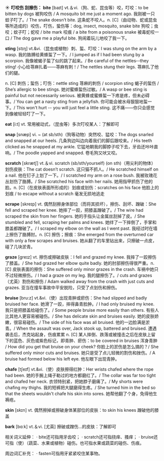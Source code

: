 ☀ <span class="category">**叮咬伤 刮擦伤：**</span>
<span class="vocabulary">**bite**</span> [baɪt] 
<span class="definition">vt.＆vi.（狗、蛇、昆虫等）咬，叮咬：</span>to be bitten by dogs 被狗咬伤 / A mosquito bit me just a moment ago. 我刚被一只蚊子叮了。/ The snake doesn’t bite. 这条蛇不咬人。<span class="definition">n. [C]（由动物、蛇或昆虫等所造成的）咬伤，叮伤，蛰伤等：</span>dog, insect, mosquito, snake bite 狗咬；虫咬；蚊子叮；蛇咬 / bite mark 咬痕 / a bite from a poisonous snake 被毒蛇咬一口 / The dog gave me a playful bite. 狗闹着玩儿地咬了我一下。

<span class="vocabulary">**sting**</span> [stɪŋ]
<span class="definition">vt.&vi.（昆虫或植物）刺、蜇、叮咬：</span>I was stung on the arm by a wasp. 我的胳膊给黄蜂蜇了一下。/ I jumped as if I had been stung by a scorpion. 我像被蝎子蜇了似的跳了起来。/ Be careful of the nettles--they sting! 小心给荨麻扎着——荨麻有刺！/ The nettles stung their legs. 荨麻扎了他们的腿。
      
<span class="definition">n. [C] 刺伤；蜇伤；叮伤：</span>nettle sting 荨麻的刺伤 / scorpion sting 蝎子的蜇伤 / She’s allergic to bee stings. 她对蜜蜂蜇伤过敏。/ A wasp or bee sting is painful but not necessarily serious. 被黄蜂或蜜蜂蜇一下疼是疼，但未必碍事。/ You can get a nasty sting from a jellyfish. 你可能会被水母狠狠地蜇一下。/ This won't hurt -- you will just feel a little sting. 这不痛——你只会感觉到像被轻轻叮了一下。

<span class="vocabulary">**eat**</span> [i:t] 
<span class="definition">vt. 常用被动式，（昆虫等）多次叮咬某人：</span>了解即可
           
<span class="vocabulary">**snap**</span> [snæp]
<span class="definition">vi. ~ (at sb/sth)（狗等动物）突然咬、猛咬：</span>The dogs snarled and snapped at our heels. 几条狗边叫边向着我们的脚后跟咬来。/ His teeth clicked as he snapped at my ankle. 它猛地朝我的脚脖子咬下去，牙齿还咔咔直响。/ The poodle yapped and snapped. 卷毛狗又吠又咬。

<span class="vocabulary">**scratch**</span> [skrætʃ] 
<span class="definition">vt.＆vi. scratch (sb/sth/yourself) (on sth)（用尖利的物体）划伤皮肤：</span>The cat doesn’t scratch. 这只猫不抓人。/ He scratched himself on a nail. 他在钉子上划了一下。/ I scratched my arm on a rose bush. 我被玫瑰花丛划伤了胳膊。/ She scratched his face with her nails. 她用指甲抓伤了他的脸。<span class="definition">n. [C]（在皮肤表面所形成的）划痕或划伤：</span>scratches on his face 他脸上的划痕 / to escape without a scratch 毫发无损地逃走
            
<span class="vocabulary">**scrape**</span> [skreɪp]
<span class="definition">vt. 偶然刮擦身体部位（而将其损坏），擦伤、刮坏、蹭破：</span>She fell and scraped her knee. 她摔了一跤，把膝盖蹭破了。/ The wire had scraped the skin from her fingers. 她的手指头让金属丝刮掉了皮。/ She stumbled and fell, scraping her palms and knees. 她绊了一下摔倒了，手掌和膝盖都蹭破了。/ I scraped my elbow on the wall as I went past. 我经过时在墙上擦伤了胳膊肘。<span class="definition">n. [C] 擦伤；擦痕：</span>She emerged from the overturned car with only a few scrapes and bruises. 她从翻了的车里钻出来，只擦破一点皮，碰了几块淤青。

<span class="vocabulary">**graze**</span> [greɪz]
<span class="definition">vt. 擦伤或擦破皮肤：</span>I fell and grazed my knee. 我摔了一跤擦伤了膝盖。/ She had grazed her elbow quite badly. 她的肘部擦伤得很严重。<span class="definition">n. [C] 皮肤表面的擦伤：</span>She suffered only minor grazes in the crash. 车祸中她只不过轻微擦伤。/ I had a graze on my leg. 我的腿擦伤了。/ cuts and grazes（尤英）割伤和擦伤 / Adam walked away from the crash with just cuts and grazes. 亚当在撞车事故中平安脱险，只受了点划伤和擦伤。         

<span class="vocabulary">**bruise**</span> [bru:z]
<span class="definition">vt.&vi.（使）出现青肿或瘀伤：</span>She had slipped and badly bruised her face. 她滑了一跤，摔得鼻青脸肿。/ I had only bruised my knee. 我只是把膝盖给碰伤了。/ Some people bruise more easily than others. 有些人比其他人更容易被碰伤。/ She has delicate skin and bruises easily. 她的皮肤娇嫩，很容易碰伤。/ The side of his face was all bruised. 他的一边脸满是淤青。/ When the assault was over, Jack stook up, battered and bruised. 遭遇袭击后，杰克站起身，伤痕累累 <span class="definition">n. [C] 某人摔倒、跌落或被撞击之后在皮肤上留下的蓝色、灰色或紫色标记，即青肿、瘀伤：</span>to be covered in bruises 浑身青肿 / How did you get that bruise on your cheek? 你脸上的淤伤是怎么搞的？/ She suffered only minor cuts and bruises. 她只是受了点儿轻微的割伤和挫伤。/ A bruise had formed below his left eye. 他左眼下出现青肿。
           
<span class="vocabulary">**chafe**</span> [tʃeɪf]
<span class="definition">vt.&vi.（使）皮肤擦得红肿：</span>Her wrists chafed where the rope had been. 她的手腕上绳子勒过的地方都磨红了。/ The collar was far too tight and chafed her neck. 衣领特别紧，把她脖子磨痛了。/ My shorts were chafing my thighs. 我的短裤把大腿磨得生疼。/ She turned him in the bed so that the sheets wouldn't chafe his skin into sores. 她帮他翻了个身，免得他生褥疮。

<span class="vocabulary">**skin**</span> [skɪn] 
<span class="definition">vt. 偶然擦掉或擦破身体某部位的皮肤：</span>to skin his knees 蹭破他的膝盖

<span class="vocabulary">**bark**</span> [bɑːk] 
<span class="definition">vt.＆vi. [尤英] 擦破或蹭伤…的皮肤：</span>了解即可

相关词义延伸：
· bite还可指用牙齿咬；
· scratch还可指挠痒、搔痒；
· bruise还可指（使）（蔬菜、水果或植物）碰伤。也可指水果或蔬菜的碰伤、伤痕。

周边词汇补充：
· fasten可指用牙紧紧咬住某事物。



